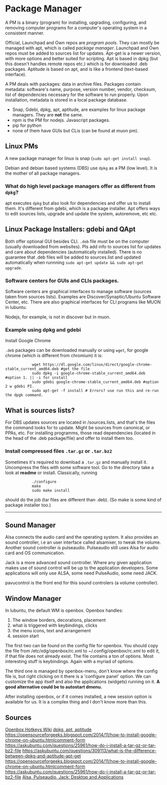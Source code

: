 # Package Manager

A PM is a binary (program) for installing, upgrading, configuring, and removing computer programs for a computer's operating system in a consistent manner.

Official, Launchpad and Own repos are *program pools*. They can mostly be managed with apt, which is called *package manager*. Launchpad and Own repos must be added to sources list for updates. Apt-get is a newer version, with more options and better suited for scripting. Apt is based in dpkg (but this doesn't handles remote repos etc.) which is for downloaded .deb packages. Aptitude is based on apt, and is like a frontend (text-based interface).


A PM deals with packages: data in archive files. Packages contain metadata: software's name, purpose, version number, vendor, checksum, list of dependencies necessary for the software to run properly. Upon installation, metadata is stored in a local package database.

-   Snap, Gdebi, dpkg, apt, aptitude, are examples for linux package managers.  They are **not** the same.
-   npm is the PM for nodejs. Javascript packages.
-   pip for python
-   none of them have GUIs but CLis (can be found at muon pm).

## Linux PMs

A new package manager for linux is snap (`sudo apt-get install snap`).

Debian and debian based systems (DBS) use `dpkg` as a PM (low level). It is the mother of all package managers. 

### What do high level package managers offer as different from `dpkg`?

apt executes `dpkg` but also look for dependencies and offer us to install them. It's different from gdebi, which is a package installer.
Apt offers ways to edit sources lists, upgrade and update the system, autoremove, etc etc.

## Linux Package Installers: gdebi and QApt

Both offer optional GUI besides CLI. `.deb` file must be on the computer (usually downloaded from websites). PIs add info to sources list for updates and care about dependencies (automatically installed). There is no guarantee that .deb files will be added to sources.list and updated automatically when runnning
`sudo apt-get update && sudo apt-get upgrade`. 

### Software centers for GUIs and CLIs packages.

Software centers are graphical interfaces to manage software (sources taken from sources lists). Examples are Discover/Synaptic/Ubuntu Software Center, etc. There are also graphical interfaces for CLI programs like MUON in lubuntu.

Nodejs, for example, is not in discover but in muon.

### Example using dpkg and gdebi

Install Google Chrome 

`.deb` packages can be downloaded manually or using `wget`, for google chrome (which is different from chromium) it is:

```
            wget https://dl.google.com/linux/direct/google-chrome-stable_current_amd64.deb #get the file
            sudo dpkg -i google-chrome-stable_current_amd64.deb #option 1. || -i for install
            sudo gdebi google-chrome-stable_current_amd64.deb #option 2 w gdebi PI.
            sudo apt-get -f install # Errors? use run this and re-run the dpgk command.
```    
## What is sources lists?

For DBS updates sources are located in /sources.lists, and that\'s the files the command looks for to update. Might be sources from canonical, or PPAs, etc. For installing programms, those read dependencies (located in the head of the .deb package/file) and offer to install them too.




### Install compressed files `.tar.gz` or `.tar.bz2`

Sometimes it's required to download a `.tar.gz` and manually install it. Uncompress the files with some software tool. Go to the directory take a look at **readme** or install. Classically, running

```
            ./configure
            make
            sudo make install
```
      
should do the job (tar files are different than .deb). (So make is some kind of package installer too.)

------------------------------------------------------------------------

## Sound Manager

Alsa connects the audio card and the operating system. It also provides an sound controller, i.e an user interface called alsamixer, to tweak the volume. Another sound controller is pulseaudio. Pulseaudio still uses Alsa for audio card and OS communication.

Jack is a more advanced sound controller. Where any given application makes use of sound control will be up to the application developers.  Some applications will only use ALSA, some need PulseAudio, some need JACK.

pavucontrol is the front end for this sound controlers (a volume controller).

## Window Manager

In lubuntu, the default WM is openbox. Openbox handles:

1.  The window borders, decorations, placement
2.  what is triggered with keybindings, clicks
3.  the menu icons, text and arrangement
4.  session start

The first two can be found on the config file for openbox. You should copy the file from /etc/xdg/openbox/rc.xml to \~/.config/openbox/rc.xml to edit it, if that file does not already exist. The file contains a ton of options. Most interesting stuff is keybindings. Again with a myriad of options.

The third one is managed by openbox-menu, don\'t know where the config file is, but right clicking on it there is a \'configure panel\' option.  We can customize the app itself and also the applications (widgets) running on it. **A good alternative could be to autostart dmenu.**

After installing openbox, or if it comes installed, a new session option is available for us. It is a complex thing and I don\'t know more than this.


## Sources
[Openbox Hotkeys Wiki](http://openbox.org/wiki/Help:Bindings)
[dpkg, apt, aptitude](https://askubuntu.com/questions/309113/what-is-the-difference-between-dpkg-and-aptitude-apt-get)
<https://opensourceforgeeks.blogspot.com/2014/11/how-to-install-google-chrome-on-ubuntu.htmlcomment-form>
<https://askubuntu.com/questions/25961/how-do-i-install-a-tar-gz-or-tar-bz2-file>
<https://askubuntu.com/questions/309113/what-is-the-difference-between-dpkg-and-aptitude-apt-get>
<https://opensourceforgeeks.blogspot.com/2014/11/how-to-install-google-chrome-on-ubuntu.htmlcomment-form>
<https://askubuntu.com/questions/25961/how-do-i-install-a-tar-gz-or-tar-bz2-file>
[Alsa, Pulseaudio, Jack: Desktop and Applications](https://askubuntu.com/questions/426983/how-can-i-tell-if-im-using-alsa-or-pulse-audio-by-default-switching-to-i3-wm)
